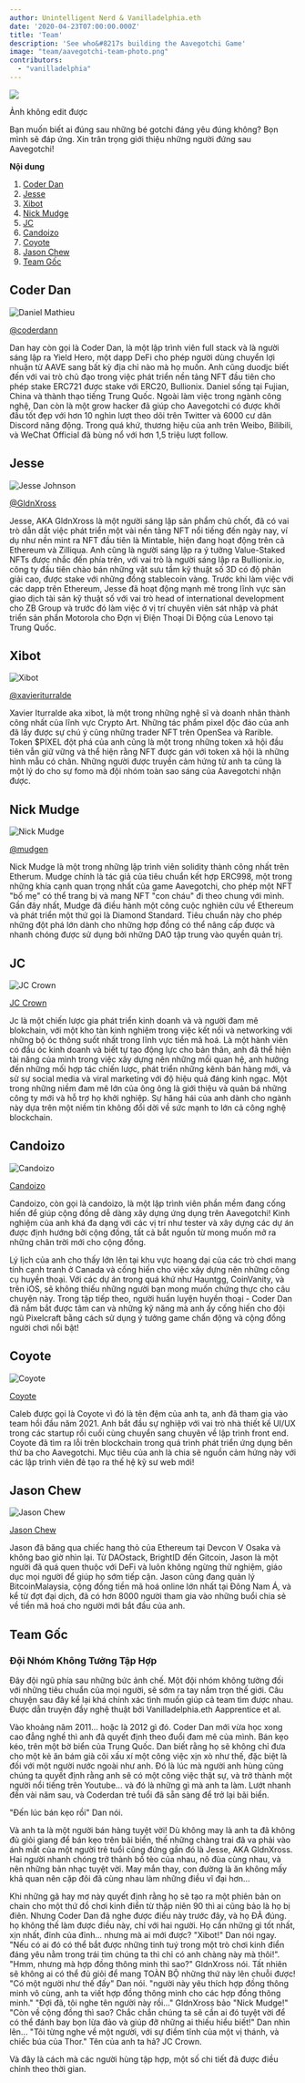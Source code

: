 ```yaml
---
author: Unintelligent Nerd & Vanilladelphia.eth
date: '2020-04-23T07:00:00.000Z'
title: 'Team'
description: 'See who&#8217s building the Aavegotchi Game'
image: "team/aavegotchi-team-photo.png"
contributors:
  - "vanilladelphia"
---
```



<div class="headerImageContainer">
<img class="headerImage" src="/team/aavegotchi-team-photo.png">
<p class="headerImageText">Ảnh không edit được</p>
</div>

Bạn muốn biết ai đúng sau những bé gotchi đáng yêu đúng không? Bọn mình sẽ đáp ứng. Xin trân trọng giới thiệu những người đứng sau Aavegotchi!

<div class="contentsBox">

**Nội dung**

<ol>
<li><a href=#coder-dan>Coder Dan</a></li>
<li><a href=#jesse>Jesse</a></li>
<li><a href=#xibot>Xibot</a></li>
<li><a href=#nick-mudge>Nick Mudge</a></li>
<li><a href=#jc>JC</a></li>
<li><a href=#candoizo>Candoizo</a></li>
<li><a href=#coyote>Coyote</a></li>
<li><a href=#jason-chew>Jason Chew</a></li>
<li><a href=#origins>Team Gốc</a></li>
</ol>

</div>

## Coder Dan

<div class="leftImageContainer">
<img class="leftImage" src="/coderdan.jpg" alt = "Daniel Mathieu">
<p class="leftImageText"><a href="https://twitter.com/coderdannn">@coderdann</a></p>
</div>

Dan hay còn gọi là Coder Dan, là một lập trình viên full stack và là người sáng lập ra Yield Hero, một dapp DeFi cho phép người dùng chuyển lợi nhuận từ AAVE sang bất kỳ địa chỉ nào mà họ muốn. Anh cũng duodjc biết đến với vai trò chủ đạo trong việc phát triển nền tảng NFT đầu tiên cho phép stake ERC721 được stake với ERC20, Bullionix. Daniel sống tại Fujian, China và thành thạo tiếng Trung Quốc. Ngoài làm việc trong ngành công nghệ, Dan còn là một grow hacker đã giúp cho Aavegotchi có được khởi đầu tốt đẹp với hơn 10 nghìn lượt theo dõi trên Twitter và 6000 cư dân Discord năng động. Trong quá khứ, thương hiệu của anh trên Weibo, Bilibili, và WeChat Official đã bùng nổ với hơn 1,5 triệu lượt follow.

## Jesse

<div class="leftFlexContainer">
<div class="leftImageContainer">
<img class="leftImage" src="/team/jesse-wizard-hat.png" alt = "Jesse Johnson">
<p class="leftImageText"><a href="https://twitter.com/gldnXross">@GldnXross</a></p>
</div>

Jesse, AKA GldnXross là một người sáng lập sản phẩm chủ chốt, đã có vai trò dẫn dắt việc phát triển một vài nền tảng NFT nổi tiếng đến ngày nay, ví dụ như nền mint ra NFT đầu tiên là Mintable, hiện đang hoạt động trên cả Ethereum và Zilliqua. Anh cũng là người sáng lập ra ý tưởng Value-Staked NFTs được nhắc đến phía trên, với vai trò là người sáng lập ra Bullionix.io, công ty đầu tiên chào bán những vật sưu tầm kỹ thuật số 3D có độ phân giải cao, được stake với những đồng stablecoin vàng. Trước khi làm việc với các dapp trên Ethereum, Jesse đã hoạt động mạnh mẽ trong lĩnh vực sàn giao dịch tài sản kỹ thuật số với vai trò head of international development cho ZB Group và trước đó làm việc ở vị trí chuyên viên sát nhập và phát triển sản phẩn Motorola cho Đợn vị Điện Thoại Di Động của Lenovo tại Trung Quốc.

## Xibot

<div class="leftImageContainer">
<img class="leftImage" src="/team/xi-bot-spaceman.jpg" alt = "Xibot">
<p class="leftImageText"><a href="https://twitter.com/xavieriturralde">@xavieriturralde</a></p>
</div>

Xavier Iturralde aka xibot, là một trong những nghệ sĩ và doanh nhân thành công nhất của lĩnh vực Crypto Art. Những tác phẩm pixel độc đáo của anh đã lấy được sự chú ý cũng những trader NFT trên OpenSea và Rarible. Token $PIXEL đột phá của anh cũng là một trong những token xã hội đầu tiên vẫn giữ vững và thể hiện rằng NFT được gán với token xã hội là những hình mẫu có chân. Những người được truyền cảm hứng từ anh ta cũng là một lý do cho sự fomo mà đội nhóm toàn sao sáng của Aavegotchi nhận được.

## Nick Mudge

<div class="leftImageContainer">
<img class="leftImage" src="/team/nick-mudge.jpg" alt = "Nick Mudge">
<p class="leftImageText"><a href="https://twitter.com/mudgen">@mudgen</a></p>
</div>

Nick Mudge là một trong những lập trình viên solidity thành công nhất trên Etherum. Mudge chính là tác giả của tiêu chuẩn kết hợp ERC998, một trong những khía cạnh quan trọng nhất của game Aavegotchi, cho phép một NFT "bố mẹ" có thể trang bị và mang NFT "con cháu" đi theo chung với mình. Gần đây nhất, Mudge đã điều hành một công cuộc nghiên cứu về Ethereum và phát triển một thứ gọi là Diamond Standard. Tiêu chuẩn này cho phép những đột phá lớn dành cho những hợp đồng có thể nâng cấp được và nhanh chóng được sử dụng bởi những DAO tập trung vào quyền quản trị.

## JC

<div class="leftImageContainer">
<img class="leftImage" src="/team/jc-crown.jpg" alt = "JC Crown">
<p class="leftImageText"><a href="https://www.linkedin.com/in/jccrown">JC Crown</a></p>
</div>

Jc là một chiến lược gia phát triển kinh doanh và và người đam mê blokchain, với một kho tàn kinh nghiệm trong việc kết nối và networking với những bộ óc thông suốt nhất trong lĩnh vực tiền mã hoá. Là một hành viên có đầu óc kinh doanh và biết tự tạo động lực cho bản thân, anh đã thể hiện tài năng của mình trong việc xây dựng nên những mối quan hệ, anh hưởng đến những mối hợp tác chiến lược, phát triển những kênh bán hàng mới, và sử sự social media và viral marketing với độ hiệu quả đáng kinh ngạc. Một trong những niềm đam mê lớn của ông ông là giới thiệu và quản bá những công ty mới và hỗ trợ họ khởi nghiệp. Sự hăng hái của anh dành cho ngành này dựa trên một niềm tin không đổi dời về sức mạnh to lớn cả công nghệ blockchain.

## Candoizo

<div class="leftImageContainer">
<img class="leftImage" src="/team/candoizo.png" alt = "Candoizo">
<p class="leftImageText"><a href="https://twitter.com/candoizo">Candoizo</a></p>
</div>

Candoizo, còn gọi là candoizo, là một lập trình viên phần mềm đang cống hiến để giúp cộng đồng dễ dàng xây dựng ứng dụng trên Aavegotchi! Kinh nghiệm của anh khá đa dạng với các vị trí như tester và xây dựng các dự án được định hướng bởi cộng đồng, tất cả bắt nguồn từ mong muốn mở ra những chân trời mới cho cộng đồng.

Lý lịch của anh cho thấy lớn lên tại khu vực hoang dại của các trò chơi mang tính cạnh tranh ở Canada và cống hiến cho việc xây dựng nên những công cụ huyền thoại. Với các dự án trong quá khứ như Hauntgg, CoinVanity, và trên iOS, sẽ không thiếu những người bạn mong muốn chứng thực cho câu chuyện này. Trong tập tiếp theo, người huấn luyện huyền thoại - Coder Dan đã nắm bắt được tâm can và những kỹ năng mà anh ấy cống hiến cho đội ngũ Pixelcraft bằng cách sử dụng ý tưởng game chấn động và cộng đồng người chơi nổi bật!

## Coyote

<div class="leftImageContainer">
<img class="leftImage" src="/team/coyote.png" alt = "Coyote">
<p class="leftImageText"><a href="https://twitter.com/ccoyotedev">Coyote</a></p>
</div>

Caleb được gọi là Coyote vì đó là tên đệm của anh ta, anh đã tham gia vào team hồi đầu năm 2021. Anh bắt đầu sự nghiệp với vai trò nhà thiết kế UI/UX trong các startup rồi cuối cùng chuyển sang chuyên về lập trình front end. Coyote đã tìm ra lỗi trên blockchain trong quá trình phát triển ứng dụng bên thứ ba cho Aavegotchi. Mục tiêu của anh là chia sẽ nguồn cảm hứng này với các lập trình viên đẻ tạo ra thế hệ kỹ sư web mới!

## Jason Chew

<div class="leftImageContainer">
<img class="leftImage" src="/team/jason-chew.jpg" alt = "Jason Chew">
<p class="leftImageText"><a href="https://twitter.com/jasonchewyl">Jason Chew</a></p>
</div>

Jason đã băng qua chiếc hang thỏ của Ethereum tại Devcon V Osaka và không bao giờ nhìn lại. Từ DAOstack, BrightID đến Gitcoin, Jason là một người đã quá quen thuộc với DeFi và luôn không ngừng thử nghiệm, giáo dục mọi người để giúp họ sớm tiếp cận. Jason cũng đang quản lý BitcoinMalaysia, cộng đồng tiền mã hoá online lớn nhất tại Đông Nam Á, và kể từ đợt đại dịch, đã có hơn 8000 người tham gia vào những buổi chia sẻ về tiền mã hoá cho người mới bắt đầu của anh.


## Team Gốc

### Đội Nhóm Không Tưởng Tập Hợp
Đây đội ngũ phía sau những bức ảnh chế.  Một đội nhóm không tưởng đối với những tiêu chuẩn của mọi người, sẽ sớm ra tay nắm trọn thế giới. Câu chuyện sau đây kể lại khá chính xác tình muốn giúp cả team tìm được nhau.  Được dẫn truyện đầy nghệ thuật bởi Vanilladelphia.eth Aapprentice et al.

Vào khoảng năm 2011... hoặc là 2012 gì đó.  Coder Dan mới vừa học xong cao đẳng nghề thì anh đã quyết định theo đuổi đam mê của mình.  Bán kẹo kéo, trên một bờ biển của Trung Quốc.  Dan biết rằng họ sẽ không chỉ đưa cho một kẻ ăn bám già cõi xấu xí một công việc xịn xò như thế, đặc biệt là đối với một người nước ngoài như anh.  Đó là lúc mà người anh hùng cũng chúng ta quyết định rằng anh sẽ có một công việc thật sự, và trở thành một người nổi tiếng trên Youtube... và đó là những gì mà anh ta làm.  Lướt nhanh đến vài năm sau, và Coderdan trẻ tuổi đã sẵn sàng để trở lại bãi biển.

"Đến lúc bán kẹo rồi" Dan nói.

Và anh ta là một người bán hàng tuyệt vời!  Dù không may là anh ta đã không đủ giỏi giang để bán kẹo trên bãi biển, thế những chàng trai đã va phải vào ánh mắt của một người trẻ tuổi cũng đứng gần đó là Jesse, AKA GldnXross.  Hai người nhanh chóng trở thành bồ tèo của nhau, nô đùa cùng nhau, và nên những bản nhạc tuyệt vời.  May mắn thay, con đường là ăn không mấy khả quan nên cặp đôi đã cùng nhau làm những điều vĩ đại hơn...

Khi những gã hay mơ này quyết định rằng họ sẽ tạo ra một phiên bản on chain cho một thứ đồ chơi kinh điển từ thập niên 90 thì ai cũng bảo là họ bị điên.  Nhưng Coder Dan đã nghe được điều này trước đây, và họ ĐÃ đúng.  họ không thế làm được điều này, chỉ với hai người.  Họ cần những gì tốt nhất, xịn nhất, đỉnh của đỉnh... nhưng mà ai mới được?  "Xibot!" Dan nói ngay.  "Nếu có ai đó có thể bắt được những tinh tuý trong một trò chơi kinh điển đáng yêu nằm trong trái tim chúng ta thì chỉ có anh chàng này mà thôi!".  "Hmm, nhưng mà hợp đồng thông minh thì sao?" GldnXross nói.  Tất nhiên sẽ không ai có thể đủ giỏi để mang TOÀN BỘ những thứ này lên chuỗi được! "Có một người như thế đấy" Dan nói. "người này yêu thích hợp đồng thông minh vô cùng, anh ta viết hợp đồng thông minh cho các hợp đồng thông minh."  "Đợi đã, tôi nghe tên người này rồi..." GldnXross bảo "Nick Mudge!"  "Còn về cộng đồng thì sao? Chắc chắn chúng ta sẽ cần ai đó tuyệt vời để có thể đánh bay bọn lừa đảo và giúp đỡ những ai thiếu hiểu biết!"  Dan nhìn lên... "Tôi từng nghe về một người, với sự điềm tĩnh của một vị thánh, và chiếc búa của Thor." Tên của anh ta hả? JC Crown.

Và đây là cách mà các người hùng tập hợp, một số chi tiết đã được điều chỉnh theo thời gian.

